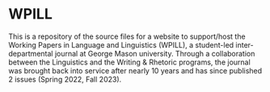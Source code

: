 # WPILL
This is a repository of the source files for a website to support/host the Working Papers in Language and Linguistics (WPILL), a student-led inter-departmental journal at George Mason university. Through a collaboration between the Linguistics and the Writing & Rhetoric programs, the journal was brought back into service after nearly 10 years and has since published 2 issues (Spring 2022, Fall 2023).
